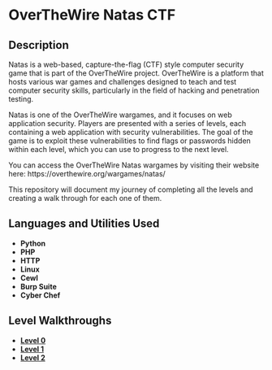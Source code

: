<h1>OverTheWire Natas CTF</h1>

<h2>Description</h2>
<p>Natas is a web-based, capture-the-flag (CTF) style computer security game that is part of the OverTheWire project. OverTheWire is a platform that hosts various war games and challenges designed to teach and test computer security skills, particularly in the field of hacking and penetration testing.<p/>

<p>Natas is one of the OverTheWire wargames, and it focuses on web application security. Players are presented with a series of levels, each containing a web application with security vulnerabilities. The goal of the game is to exploit these vulnerabilities to find flags or passwords hidden within each level, which you can use to progress to the next level.<p/>

<p>You can access the OverTheWire Natas wargames by visiting their website here: https://overthewire.org/wargames/natas/</p>

<p>This repository will document my journey of completing all the levels and creating a walk through for each one of them.</p>

<h2>Languages and Utilities Used</h2>

- <b>Python</b>
- <b>PHP</b>
- <b>HTTP</b>
- <b>Linux</b>
- <b>Cewl</b>
- <b>Burp Suite</b>
- <b>Cyber Chef</b>

<h2>Level Walkthroughs</h2>

- <b>[Level 0](natas0/natas0.md)</b>
- <b>[Level 1](natas1/natas1.md)</b>
- <b>[Level 2](natas2/natas2.md)</b>
